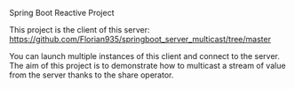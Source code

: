 Spring Boot Reactive Project

This project is the client of this server: https://github.com/Florian935/springboot_server_multicast/tree/master

You can launch multiple instances of this client and connect to the server.
The aim of this project is to demonstrate how to multicast a stream of value from the server thanks to the share operator.
